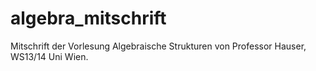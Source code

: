 algebra_mitschrift
==================

Mitschrift der Vorlesung Algebraische Strukturen von Professor Hauser, WS13/14 Uni Wien.
